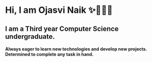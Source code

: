 # Hi, I am Ojasvi Naik :sparkles:👩🏾‍💻
## I am a Third year Computer Science undergraduate.
#### Always eager to learn new technologies and develop new projects. Determined to complete any task in hand.
